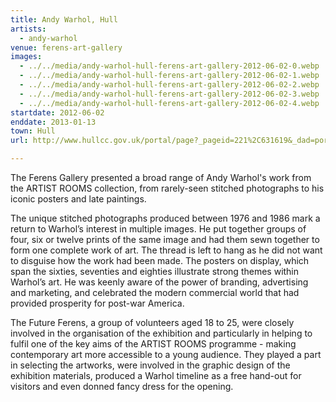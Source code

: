 ```yaml
---
title: Andy Warhol, Hull
artists:
  - andy-warhol
venue: ferens-art-gallery
images:
  - ../../media/andy-warhol-hull-ferens-art-gallery-2012-06-02-0.webp
  - ../../media/andy-warhol-hull-ferens-art-gallery-2012-06-02-1.webp
  - ../../media/andy-warhol-hull-ferens-art-gallery-2012-06-02-2.webp
  - ../../media/andy-warhol-hull-ferens-art-gallery-2012-06-02-3.webp
  - ../../media/andy-warhol-hull-ferens-art-gallery-2012-06-02-4.webp
startdate: 2012-06-02
enddate: 2013-01-13
town: Hull
url: http://www.hullcc.gov.uk/portal/page?_pageid=221%2C631619&_dad=portal&_schema=PORTAL

---
```


The Ferens Gallery presented a broad range of Andy Warhol's work from the ARTIST ROOMS collection, from rarely-seen stitched photographs to his iconic posters and late paintings.

The unique stitched photographs produced between 1976 and 1986 mark a return to Warhol’s interest in multiple images. He put together groups of four, six or twelve prints of the same image and had them sewn together to form one complete work of art. The thread is left to hang as he did not want to disguise how the work had been made. The posters on display, which span the sixties, seventies and eighties illustrate strong themes within Warhol’s art. He was keenly aware of the power of branding, advertising and marketing, and celebrated the modern commercial world that had provided prosperity for post-war America.

The Future Ferens, a group of volunteers aged 18 to 25, were closely involved in the organisation of the exhibition and particularly in helping to fulfil one of the key aims of the ARTIST ROOMS programme - making contemporary art more accessible to a young audience. They played a part in selecting the artworks, were involved in the graphic design of the exhibition materials, produced a Warhol timeline as a free hand-out for visitors and even donned fancy dress for the opening.